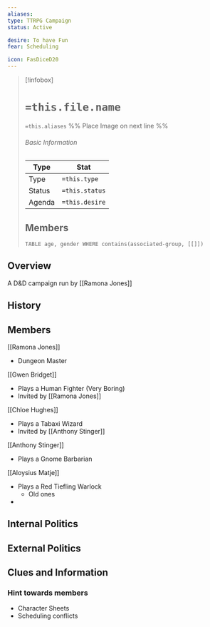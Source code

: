 ```yaml
---
aliases: 
type: TTRPG Campaign
status: Active

desire: To have Fun
fear: Scheduling

icon: FasDiceD20
---
```


> [!infobox]
> # `=this.file.name`
> `=this.aliases`
> %% Place Image on next line %%
> ###### Basic Information
> Type |  Stat |
> ---|---|
> Type | `=this.type` |
> Status | `=this.status` |
> Agenda | `=this.desire` |
> ## Members
>```dataview 
>TABLE age, gender WHERE contains(associated-group, [[]]) 
>```
## Overview
A D&D campaign run by [[Ramona Jones]]
## History

## Members
[[Ramona Jones]]
- Dungeon Master

[[Gwen Bridget]]
- Plays a Human Fighter (Very Boring)
- Invited by [[Ramona Jones]]

[[Chloe Hughes]]
- Plays a Tabaxi Wizard
- Invited by [[Anthony Stinger]]

[[Anthony Stinger]]
- Plays a Gnome Barbarian

[[Aloysius Matje]]
- Plays a Red Tiefling Warlock
	- Old ones
- 


## Internal Politics

## External Politics

## Clues and Information
### Hint towards members
- Character Sheets
- Scheduling conflicts

